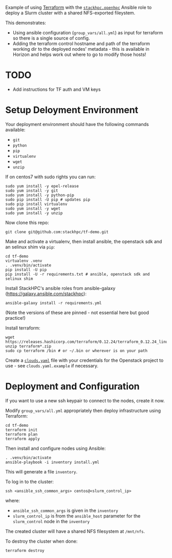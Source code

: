 Example of using [Terraform](https://www.terraform.io/) with the [`stackhpc.openhpc`](https://galaxy.ansible.com/stackhpc/openhpc) Ansible role to deploy a Slurm cluster with a shared NFS-exported fileystem.

This demonstrates:
- Using ansible configuration (`group_vars/all.yml`) as input for terraform so there is a single source of config.
- Adding the terraform control hostname and path of the terraform working dir to the deployed nodes' metadata - this is available in Horizon and helps work out where to go to modify those hosts!

# TODO
- Add instructions for TF auth and VM keys

# Setup Deloyment Environment

Your deployment environment should have the following commands available:
- `git`
- `python`
- `pip`
- `virtualenv`
- `wget`
- `unzip`

If on centos7 with sudo rights you can run:

```shell
sudo yum install -y epel-release
sudo yum install -y git
sudo yum install -y python-pip
sudo pip install -U pip # updates pip
sudo pip install virtualenv
sudo yum install -y wget
sudo yum install -y unzip
```

Now clone this repo:
```shell
git clone git@github.com:stackhpc/tf-demo.git
```

Make and activate a virtualenv, then install ansible, the openstack sdk and an selinux shim via `pip`:
```shell
cd tf-demo
virtualenv .venv
. .venv/bin/activate
pip install -U pip
pip install -U -r requirements.txt # ansible, openstack sdk and selinux shim
```

Install StackHPC's ansible roles from ansible-galaxy (https://galaxy.ansible.com/stackhpc):
```shell
ansible-galaxy install -r requirements.yml
```
(Note the versions of these are pinned - not essential here but good practice!)

Install terraform:
```shell
wget https://releases.hashicorp.com/terraform/0.12.24/terraform_0.12.24_linux_amd64.zip
unzip terraform*.zip
sudo cp terraform /bin # or ~/.bin or wherever is on your path
```

Create a [`clouds.yaml`](https://docs.openstack.org/openstacksdk/latest/user/config/configuration.html#config-files) file with your credentials for the Openstack project to use - see `clouds.yaml.example` if necessary.

# Deployment and Configuration

If you want to use a new ssh keypair to connect to the nodes, create it now.

Modify `group_vars/all.yml` appropriately then deploy infrastructure using Terraform:

```shell
cd tf-demo
terraform init
terraform plan
terraform apply
```

Then install and configure nodes using Ansible:
```shell
. .venv/bin/activate
ansible-playbook -i inventory install.yml
```

This will generate a file `inventory`.

To log in to the cluster:
```shell
ssh <ansible_ssh_common_args> centos@<slurm_control_ip>
```
where:
- `ansible_ssh_common_args` is given in the `inventory`
- `slurm_control_ip` is from the `ansible_host` parameter for the `slurm_control` node in the `inventory`

The created cluster will have a shared NFS filesystem at `/mnt/nfs`.

To destroy the cluster when done:
```shell
terraform destroy
```
